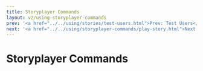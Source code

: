 ```yaml
---
title: Storyplayer Commands
layout: v2/using-storyplayer-commands
prev: '<a href="../../using/stories/test-users.html">Prev: Test Users</a>'
next: '<a href="../../using/storyplayer-commands/play-story.html">Next: The play-story Command</a>'
---
```

# Storyplayer Commands